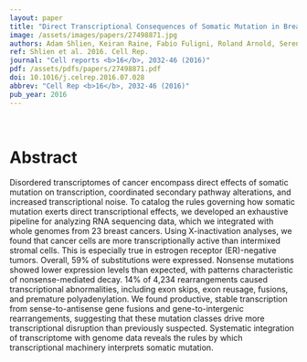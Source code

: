 ```yaml
---
layout: paper
title: "Direct Transcriptional Consequences of Somatic Mutation in Breast Cancer."
image: /assets/images/papers/27498871.jpg
authors: Adam Shlien, Keiran Raine, Fabio Fuligni, Roland Arnold, Serena Nik-Zainal, Serge Dronov, Lira Mamanova, Andrej Rosic, Young Seok Ju, Susanna L Cooke, Manasa Ramakrishna, Elli Papaemmanuil, Helen R Davies, Patrick S Tarpey, Peter Van Loo, David C Wedge, David R Jones, Sancha Martin, John Marshall, Elizabeth Anderson, Claire Hardy,  , Violetta Barbashina, Samuel A J R Aparicio, Torill Sauer, Øystein Garred, Anne Vincent-Salomon, Odette Mariani, Sandrine Boyault, Aquila Fatima, Anita Langerød, Åke Borg, Gilles Thomas, Andrea L Richardson, Anne-Lise Børresen-Dale, Kornelia Polyak, Michael R Stratton, Peter J Campbell
ref: Shlien et al. 2016. Cell Rep.
journal: "Cell reports <b>16</b>, 2032-46 (2016)"
pdf: /assets/pdfs/papers/27498871.pdf
doi: 10.1016/j.celrep.2016.07.028
abbrev: "Cell Rep <b>16</b>, 2032-46 (2016)"
pub_year: 2016
---
```


<br />
<div data-badge-popover="right" data-badge-type="donut" data-pmid="27498871" data-hide-no-mentions="true" class="altmetric-embed"></div>

# Abstract

Disordered transcriptomes of cancer encompass direct effects of somatic mutation on transcription, coordinated secondary pathway alterations, and increased transcriptional noise. To catalog the rules governing how somatic mutation exerts direct transcriptional effects, we developed an exhaustive pipeline for analyzing RNA sequencing data, which we integrated with whole genomes from 23 breast cancers. Using X-inactivation analyses, we found that cancer cells are more transcriptionally active than intermixed stromal cells. This is especially true in estrogen receptor (ER)-negative tumors. Overall, 59% of substitutions were expressed. Nonsense mutations showed lower expression levels than expected, with patterns characteristic of nonsense-mediated decay. 14% of 4,234 rearrangements caused transcriptional abnormalities, including exon skips, exon reusage, fusions, and premature polyadenylation. We found productive, stable transcription from sense-to-antisense gene fusions and gene-to-intergenic rearrangements, suggesting that these mutation classes drive more transcriptional disruption than previously suspected. Systematic integration of transcriptome with genome data reveals the rules by which transcriptional machinery interprets somatic mutation.

